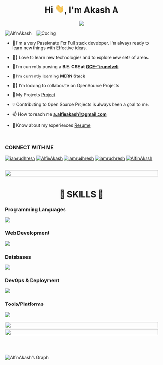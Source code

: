 <h1 align="center">Hi <img src="https://raw.githubusercontent.com/ABSphreak/ABSphreak/master/gifs/Hi.gif" width="30px">, I'm Akash A</h1>
<p align="center">
  <a href="https://github.com/Ratheshan03/readme-typing-svg"><img src="https://readme-typing-svg.herokuapp.com?lines=Computer+Science+Undergraduate;Aspiring+Software+Developer+Engineer;Full+Stack+Web+Developer&center=true&width=500&height=50"></a>
</p>

<!--<h1 align="center">Hi 👋, I'm Akash A</h1>-->

<img align="right" alt="Coding" width="400" src="https://user-images.githubusercontent.com/74038190/229223263-cf2e4b07-2615-4f87-9c38-e37600f8381a.gif">


<p align="left"> <img src="https://komarev.com/ghpvc/?username=AlfinAkash&label=Profile%20views&color=0e75b6&style=flat" alt="AlfinAkash" /> </p>



- 🥋 I'm a very Passionate For Full stack developer. I'm always ready to learn new things with Effective ideas.

- 👨‍💻 Love to learn new technologies and to explore new sets of areas.

- 🔭 I’m currently pursing a **B.E. CSE at [GCE-Tirunelveli](https://www.gcetly.ac.in/)**

- 🌱 I’m currently learning **MERN Stack**
  
- 💭👯 I’m looking to collaborate on OpenSource Projects

- 📝 My Projects [Project](https://alfinakash-project.vercel.app/)

- 💡 Contributing to Open Source Projects is always been a goal to me.

- 📫 How to reach me **a.alfinakash1@gmail.com**
  
- 📄 Know about my experiences [Resume](https://drive.google.com/file/d/1lAh7JhDSINT9q9IoFqGfSg8IEL7G-dYV/view?usp=drivesdk)




<br>
<h3 align="left">CONNECT WITH ME</h3>
<p align="left">
<a href="https://linkedin.com/in/AlfinAkash" target="blank"><img align="center" src="https://raw.githubusercontent.com/rahuldkjain/github-profile-readme-generator/master/src/images/icons/Social/linked-in-alt.svg" alt="iamrudhresh" height="30" width="40" /></a>
<a href="https://x.com/AlfinAkash" target="blank"><img align="center" src="https://raw.githubusercontent.com/rahuldkjain/github-profile-readme-generator/master/src/images/icons/Social/twitter.svg" alt="AlfinAkash" height="30" width="40" /></a>
<a href="https://github.com/AlfinAkash" target="blank"><img align="center" src="https://raw.githubusercontent.com/rahuldkjain/github-profile-readme-generator/master/src/images/icons/Social/github.svg" alt="iamrudhresh" height="30" width="40" /></a>
<a href="https://instagram.com/a.alfinakash" target="blank"><img align="center" src="https://raw.githubusercontent.com/rahuldkjain/github-profile-readme-generator/master/src/images/icons/Social/instagram.svg" alt="iamrudhresh" height="30" width="40" /></a>
<a href="https://stackoverflow.com/users/22327521/" target="blank"><img align="center" src="https://raw.githubusercontent.com/rahuldkjain/github-profile-readme-generator/master/src/images/icons/Social/stack-overflow.svg" alt="AlfinAkash" height="30" width="40" /></a>
</p>
<br>

<img src="https://i.imgur.com/dBaSKWF.gif" height="20" width="100%">

<h1 align="center" style="text-decoration: none;">🚀 SKILLS 🚀</h1>


### Programming Languages
<p align="left">
  <a href="https://skillicons.dev">
    <img src="https://skillicons.dev/icons?i=c,cpp,java,python" />
  </a>
</p>

### Web Development
<p align="left">
  <a href="https://skillicons.dev">
    <img src="https://skillicons.dev/icons?i=html,css,sass,tailwind,js,react,nodejs" />
  </a>
</p>

### Databases
<p align="left">
  <a href="https://skillicons.dev">
    <img src="https://skillicons.dev/icons?i=mongodb,mysql" />
  </a>
</p>

### DevOps & Deployment
<p align="left">
  <a href="https://skillicons.dev">
    <img src="https://skillicons.dev/icons?i=aws,linux" />
  </a>
</p>

### Tools/Platforms
<p align="left">
  <a href="https://skillicons.dev">
    <img src="https://skillicons.dev/icons?i=git,github,gitlab,pycharm,vscode,vercel,ubuntu,windows" />
  </a>
</p>

<!------------------------------------------------------------------------------------GITHUB STATS--------------------------------------------------------------------------------------------------->

<img src="https://i.imgur.com/dBaSKWF.gif" height="20" width="100%">
<!--
[![AlfinAkash's GitHub | Stats](https://stats.quine.sh/AlfinAkash/github?theme=dark)](https://quine.sh?utm_source=widgets&utm_campaign=AlfinAkash)
[![AlfinAkash's GitHub | Dependencies](https://stats.quine.sh/AlfinAkash/dependencies?theme=dark)](https://quine.sh?utm_source=widgets&utm_campaign=AlfinAkash)
[![AlfinAkash's GitHub | Topics Over Time](https://stats.quine.sh/AlfinAkash/topics-over-time?theme=dark)](https://quine.sh?utm_source=widgets&utm_campaign=AlfinAkash)
[![AlfinAkash's GitHub | Languages Over Time](https://stats.quine.sh/AlfinAkash/languages-over-time?theme=dark)](https://quine.sh?utm_source=widgets&utm_campaign=AlfinAkash)

<img src="https://i.imgur.com/dBaSKWF.gif" height="20" width="100%">   -->

<!------------------------------------------------------------------------------------ ARTICLES --------------------------------------------------------------------------------------------------->


<!------------------------------------------------------------------------------------ TROPHY --------------------------------------------------------------------------------------------------->
<img src="https://i.imgur.com/dBaSKWF.gif" height="20" width="100%">


<br><br>
 

<!------------------------------------------------------------------------------------ ARCHIEVEMENTS --------------------------------------------------------------------------------------------------->

<!------------------------------------------------------------------------------------ SNAKE --------------------------------------------------------------------------------------------------->
<!--------------------------------------------------
<picture>
  <source media="(prefers-color-scheme: dark)" srcset="https://raw.githubusercontent.com/platane/platane/output/github-contribution-grid-snake-dark.svg">
  <source media="(prefers-color-scheme: light)" srcset="https://raw.githubusercontent.com/platane/platane/output/github-contribution-grid-snake.svg">
  <img alt="github contribution grid snake animation" src="https://raw.githubusercontent.com/platane/platane/output/github-contribution-grid-snake.svg">
</picture> -->

<!------------------------------------------------------------------------------------ Github Graph --------------------------------------------------------------------------------------------------->

![AlfinAkash's Graph](https://github-readme-activity-graph.vercel.app/graph?username=AlfinAkash&custom_title=%20AlfinAkash's%20GitHub%20Activity%20Graph&bg_color=0D1117&color=7F3FBF&line=7F3FBF&point=7F3FBF&area_color=FFFFFF&title_color=FFFFFF&area=true)


